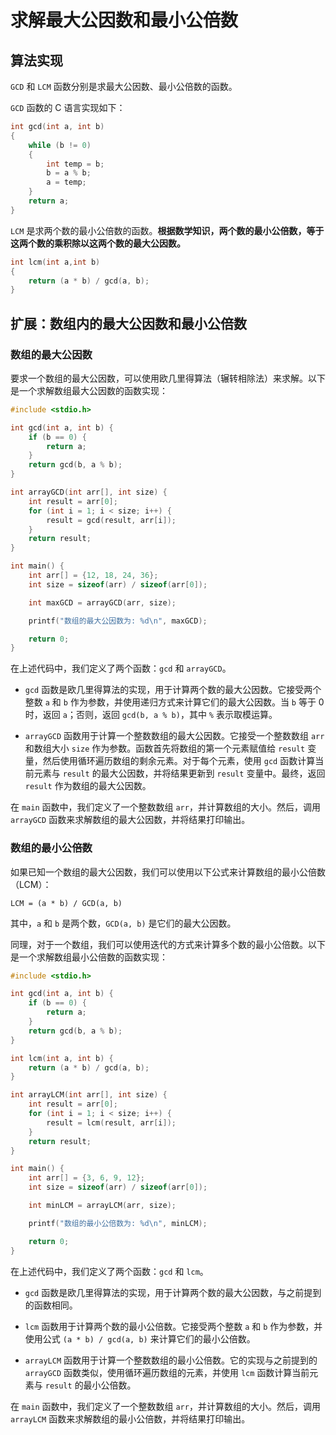 # 求解最大公因数和最小公倍数

## 算法实现

`GCD` 和 `LCM` 函数分别是求最大公因数、最小公倍数的函数。

`GCD` 函数的 C 语言实现如下：

```c
int gcd(int a, int b)
{
    while (b != 0)
    {
        int temp = b;
        b = a % b;
        a = temp;
    }
    return a;
}
```

`LCM` 是求两个数的最小公倍数的函数。**根据数学知识，两个数的最小公倍数，等于这两个数的乘积除以这两个数的最大公因数。**

```c
int lcm(int a,int b)
{
    return (a * b) / gcd(a, b);
}
```

## 扩展：数组内的最大公因数和最小公倍数

### 数组的最大公因数

要求一个数组的最大公因数，可以使用欧几里得算法（辗转相除法）来求解。以下是一个求解数组最大公因数的函数实现：

```c
#include <stdio.h>

int gcd(int a, int b) {
    if (b == 0) {
        return a;
    }
    return gcd(b, a % b);
}

int arrayGCD(int arr[], int size) {
    int result = arr[0];
    for (int i = 1; i < size; i++) {
        result = gcd(result, arr[i]);
    }
    return result;
}

int main() {
    int arr[] = {12, 18, 24, 36};
    int size = sizeof(arr) / sizeof(arr[0]);

    int maxGCD = arrayGCD(arr, size);

    printf("数组的最大公因数为: %d\n", maxGCD);

    return 0;
}
```

在上述代码中，我们定义了两个函数：`gcd` 和 `arrayGCD`。

- `gcd` 函数是欧几里得算法的实现，用于计算两个数的最大公因数。它接受两个整数 `a` 和 `b` 作为参数，并使用递归方式来计算它们的最大公因数。当 `b` 等于 0 时，返回 `a`；否则，返回 `gcd(b, a % b)`，其中 `%` 表示取模运算。

- `arrayGCD` 函数用于计算一个整数数组的最大公因数。它接受一个整数数组 `arr` 和数组大小 `size` 作为参数。函数首先将数组的第一个元素赋值给 `result` 变量，然后使用循环遍历数组的剩余元素。对于每个元素，使用 `gcd` 函数计算当前元素与 `result` 的最大公因数，并将结果更新到 `result` 变量中。最终，返回 `result` 作为数组的最大公因数。

在 `main` 函数中，我们定义了一个整数数组 `arr`，并计算数组的大小。然后，调用 `arrayGCD` 函数来求解数组的最大公因数，并将结果打印输出。

### 数组的最小公倍数

如果已知一个数组的最大公因数，我们可以使用以下公式来计算数组的最小公倍数（LCM）：

```
LCM = (a * b) / GCD(a, b)
```

其中，`a` 和 `b` 是两个数，`GCD(a, b)` 是它们的最大公因数。

同理，对于一个数组，我们可以使用迭代的方式来计算多个数的最小公倍数。以下是一个求解数组最小公倍数的函数实现：

```c
#include <stdio.h>

int gcd(int a, int b) {
    if (b == 0) {
        return a;
    }
    return gcd(b, a % b);
}

int lcm(int a, int b) {
    return (a * b) / gcd(a, b);
}

int arrayLCM(int arr[], int size) {
    int result = arr[0];
    for (int i = 1; i < size; i++) {
        result = lcm(result, arr[i]);
    }
    return result;
}

int main() {
    int arr[] = {3, 6, 9, 12};
    int size = sizeof(arr) / sizeof(arr[0]);

    int minLCM = arrayLCM(arr, size);

    printf("数组的最小公倍数为: %d\n", minLCM);

    return 0;
}
```

在上述代码中，我们定义了两个函数：`gcd` 和 `lcm`。

- `gcd` 函数是欧几里得算法的实现，用于计算两个数的最大公因数，与之前提到的函数相同。

- `lcm` 函数用于计算两个数的最小公倍数。它接受两个整数 `a` 和 `b` 作为参数，并使用公式 `(a * b) / gcd(a, b)` 来计算它们的最小公倍数。

- `arrayLCM` 函数用于计算一个整数数组的最小公倍数。它的实现与之前提到的 `arrayGCD` 函数类似，使用循环遍历数组的元素，并使用 `lcm` 函数计算当前元素与 `result` 的最小公倍数。

在 `main` 函数中，我们定义了一个整数数组 `arr`，并计算数组的大小。然后，调用 `arrayLCM` 函数来求解数组的最小公倍数，并将结果打印输出。
